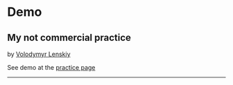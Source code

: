 <h1>Demo</h1>
<h2>My not commercial practice</h2>
<p>by <a href="https://www.facebook.com/profile.php?id=100000970744474">Volodymyr Lenskiy</a></p>
<p>See demo at the <a href="http://skylen.zzz.com.ua">practice page</a></p>
<hr>
